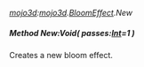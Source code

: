 _[mojo3d](../../modules/mojo3d/mojo3d-module.md):[mojo3d](../../modules/mojo3d/mojo3d-module.md).[BloomEffect](../../modules/mojo3d/mojo3d-bloomeffect.md).New_
##### Method New:Void( passes:[Int](../../modules/wonkey/wonkey-types-int.md)=1 )
Creates a new bloom effect.
